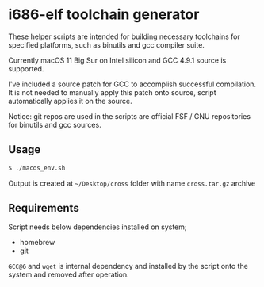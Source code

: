 # i686-elf toolchain generator

These helper scripts are intended for building necessary toolchains for specified platforms, such as binutils and gcc compiler suite.

Currently macOS 11 Big Sur on Intel silicon and GCC 4.9.1 source is supported.

I've included a source patch for GCC to accomplish successful compilation. It is not needed to manually apply this patch onto source, script automatically applies it on the source.

Notice: git repos are used in the scripts are official FSF / GNU repositories for binutils and gcc sources.

## Usage

```sh
$ ./macos_env.sh
```

Output is created at `~/Desktop/cross` folder with name `cross.tar.gz` archive

## Requirements

Script needs below dependencies installed on system;

- homebrew
- git

`GCC@6` and `wget` is internal dependency and installed by the script onto the system and removed after operation.